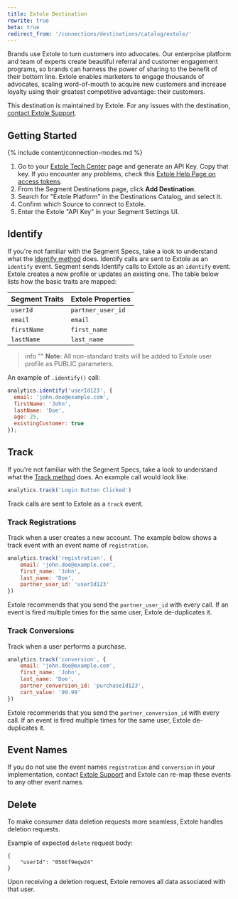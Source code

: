 ```yaml
---
title: Extole Destination
rewrite: true
beta: true
redirect_from: '/connections/destinations/catalog/extole/'
---
```



Brands use Extole to turn customers into advocates. Our enterprise platform and team of experts create beautiful referral and customer engagement programs, so brands can harness the power of sharing to the benefit of their bottom line. Extole enables marketers to engage thousands of advocates, scaling word-of-mouth to acquire new customers and increase loyalty using their greatest competitive advantage: their customers.


This destination is maintained by Extole. For any issues with the destination, [contact Extole Support](mailto:support@extole.com).



## Getting Started

{% include content/connection-modes.md %}

1. Go to your [Extole Tech Center](https://my.extole.com/tech-center#access-token) page and generate an API Key. Copy that key. If you encounter any problems, check this [Extole Help Page on access tokens](https://success.extole.com/hc/en-us/articles/360001616668-Generating-Long-Lived-Access-Tokens).
2. From the Segment Destinations page, click **Add Destination**.
3. Search for "Extole Platform" in the Destinations Catalog, and select it.
4. Confirm which Source to connect to Extole.
5. Enter the Extole "API Key" in your Segment Settings UI.



## Identify

If you're not familiar with the Segment Specs, take a look to understand what the [Identify method](/docs/connections/spec/identify/) does. Identify calls are sent to Extole as an `identify` event.
Segment sends Identify calls to Extole as an `identify` event. Extole creates a new profile or updates an existing one. The table below lists how the basic traits are mapped:

| Segment Traits | Extole Properties |
| -------------- | ----------------- |
| `userId`       | `partner_user_id` |
| `email`        | `email`           |
| `firstName`    | `first_name`      |
| `lastName`     | `last_name`       |

> info ""
> **Note:** All non-standard traits will be added to Extole user profile as PUBLIC parameters.

An example of `.identify()` call:

```js
analytics.identify('userId123', {
  email: 'john.doe@example.com',
  firstName: 'John',
  lastName: 'Doe',
  age: 25,
  existingCustomer: true
});
```


## Track

If you're not familiar with the Segment Specs, take a look to understand what the [Track method](/docs/connections/spec/track/) does. An example call would look like:

```js
analytics.track('Login Button Clicked')
```

Track calls are sent to Extole as a `track` event.

### Track Registrations

Track when a user creates a new account. The example below shows a track event with an event name of  `registration`.

```js
analytics.track('registration', {
    email: 'john.doe@example.com',
    first_name: 'John',
    last_name: 'Doe',
    partner_user_id: 'userId123'
})
```
Extole recommends that you send the `partner_user_id` with every call. If an event is fired multiple times for the same user, Extole de-duplicates it.




### Track Conversions

Track when a user performs a purchase.

```js
analytics.track('conversion', {
    email: 'john.doe@example.com',
    first_name: 'John',
    last_name: 'Doe',
    partner_conversion_id: 'purchaseId123',
    cart_value: '99.99'
})
```

Extole recommends that you send the `partner_conversion_id` with every call. If an event is fired multiple times for the same user, Extole de-duplicates it.


## Event Names

If you do not use the event names `registration` and `conversion` in your implementation, contact [Extole Support](mailto:support@extole.com) and Extole can re-map these events to any other event names.


## Delete

To make consumer data deletion requests more seamless, Extole handles deletion requests.

Example of expected `delete` request body:
```json=
{
    "userId": "056tf9eqw24"
}
```

Upon receiving a deletion request, Extole removes all data associated with that user.
